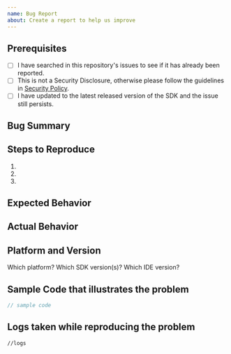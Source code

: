 ```yaml
---
name: Bug Report 
about: Create a report to help us improve
---
```

## Prerequisites
<!--- Go through the items below before logging an issue -->
- [ ] I have searched in this repository's issues to see if it has already been reported.
- [ ] This is not a Security Disclosure, otherwise please follow the guidelines in [Security Policy](../../SECURITY.md).
- [ ] I have updated to the latest released version of the SDK and the issue still persists.

## Bug Summary 

<!---Please provide a summary of the bug you are reporting-->


## Steps to Reproduce

1.
2.
3.

## Expected Behavior

<!---What is the expected behavior?-->

## Actual Behavior

<!---What is the Actual behavior you see?-->

## Platform and Version

Which platform? 
Which SDK version(s)?
Which IDE version?

## Sample Code that illustrates the problem
<!---Please provide sample code below or provide a link with the sample code to help us investigate the bug-->

```swift
// sample code

```
## Logs taken while reproducing the problem
<!---Please provide Trace Console Log below or provide a link with the log to help us look into the issue-->

```
//logs

```